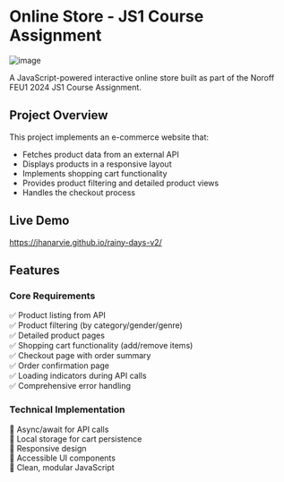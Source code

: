# Online Store - JS1 Course Assignment

![image](https://github.com/user-attachments/assets/91f2f65f-9c7a-4807-909e-6c9f5184a78b)


A JavaScript-powered interactive online store built as part of the Noroff FEU1 2024 JS1 Course Assignment.

## Project Overview

This project implements an e-commerce website that:
- Fetches product data from an external API
- Displays products in a responsive layout
- Implements shopping cart functionality
- Provides product filtering and detailed product views
- Handles the checkout process



## Live Demo

https://jhanarvie.github.io/rainy-days-v2/

## Features

### Core Requirements
✅ Product listing from API  
✅ Product filtering (by category/gender/genre)  
✅ Detailed product pages  
✅ Shopping cart functionality (add/remove items)  
✅ Checkout page with order summary  
✅ Order confirmation page  
✅ Loading indicators during API calls  
✅ Comprehensive error handling  

### Technical Implementation
🔧 Async/await for API calls  
🔧 Local storage for cart persistence  
🔧 Responsive design  
🔧 Accessible UI components  
🔧 Clean, modular JavaScript  

